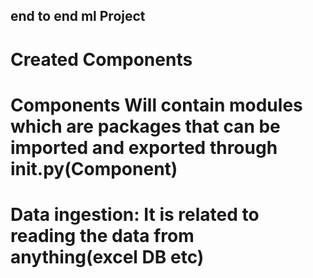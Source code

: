 ## end to end ml Project

# Created Components 

# Components Will contain modules which are packages that can be imported and exported through init.py(Component)

# Data ingestion: It is related to reading the data from anything(excel DB etc)